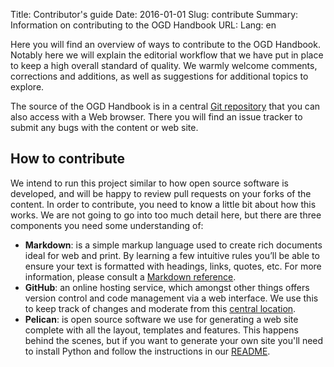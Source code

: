 Title: Contributor's guide
Date: 2016-01-01
Slug: contribute
Summary: Information on contributing to the OGD Handbook
URL:
Lang: en

Here you will find an overview of ways to contribute to the OGD Handbook. Notably here we will explain the editorial workflow that we have put in place to keep a high overall standard of quality. We warmly welcome comments, corrections and additions, as well as suggestions for additional topics to explore.

The source of the OGD Handbook is in a central [Git repository](https://github.com/opendata-swiss/ogd-handbook-wiki) that you can also access with a Web browser. There you will find an issue tracker to submit any bugs with the content or web site.

## How to contribute

We intend to run this project similar to how open source software is developed, and will be happy to review pull requests on your forks of the content. In order to contribute, you need to know a little bit about how this works. We are not going to go into too much detail here, but there are three components you need some understanding of:

* **Markdown**: is a simple markup language used to create rich documents ideal for web and print. By learning a few intuitive rules you’ll be able to ensure your text is formatted with headings, links, quotes, etc. For more information, please consult a [Markdown reference](http://en.support.wordpress.com/markdown-quick-reference/).
* **GitHub**: an online hosting service, which amongst other things offers version control and code management via a web interface. We use this to keep track of changes and moderate from this [central location](https://github.com/opendata-swiss/ogd-handbook-wiki).
* **Pelican**: is open source software we use for generating a web site complete with all the layout, templates and features. This happens behind the scenes, but if you want to generate your own site you'll need to install Python and follow the instructions in our [README](https://github.com/opendata-swiss/ogd-handbook-site/blob/master/README.md).
